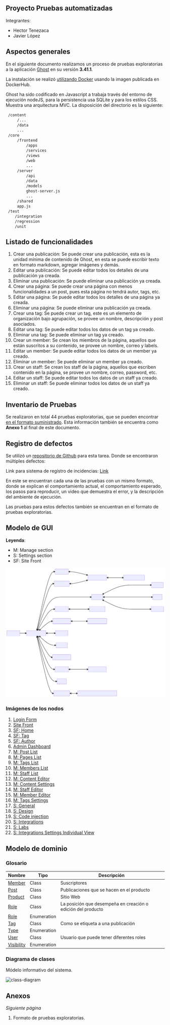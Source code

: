 ## Proyecto Pruebas automatizadas

Integrantes:
  - Hector Tenezaca
  - Javier López

## Aspectos generales

En el siguiente documento realizamos un proceso de pruebas exploratorias a la aplicación [Ghost](https://github.com/TryGhost/Ghost) en su versión **3.41.1**.

La instalación se realizó [utilizando Docker](https://github.com/muniter/TSDC_GHOST/blob/master/build/docker-compose.yaml) usando la imagen publicada en DockerHub.

Ghost ha sido codificado en Javascript a trabaja través del entorno de ejecución nodeJS, para la persistencia usa SQLite y para los estilos CSS. Muestra una arquitectura MVC. La disposición del directorio es la siguiente:

```
 /content
     /...
     /data
     ...
 /core
     /frontend
         /apps
         /services
         /views
         /web
         ...
     /server
         /api
         /data
         /models
         ghost-server.js
         ...
     /shared
     app.js
 /test
    /integration
    /regression
    /unit
```

## Listado de funcionalidades

1. Crear una publicación: Se puede crear una publicación, esta es la unidad mínima de contenido de Ghost, en esta se puede escribir texto en formato markdown, agregar imágenes y demás.
2. Editar una publicación: Se puede editar todos los detalles de una publicación ya creada.
3. Eliminar una publicación: Se puede eliminar una publicación ya creada.
4. Crear una página: Se puede crear una página con menos funcionalidades a un post, pues esta página no tendrá autor, tags, etc.
5. Editar una página: Se puede editar todos los detalles de una página ya creada.
6. Eliminar una página: Se puede eliminar una publicación ya creada.
7. Crear una tag: Se puede crear un tag, este es un elemento de organización bajo agrupación, se provee un nombre, descripción y post asociados.
8. Editar una tag: Se puede editar todos los datos de un tag ya creado.
9. Eliminar una tag: Se puede eliminar un tag ya creado.
10. Crear un member: Se crean los miembros de la página, aquellos que están suscritos a su contenido, se provee un nombre, correo y labels.
11. Editar un member: Se puede editar todos los datos de un member ya creado.
12. Eliminar un member: Se puede eliminar un member ya creado.
13. Crear un staff: Se crean los staff de la página, aquellos que escriben contenido en la página, se provee un nombre, correo, password, etc.
14. Editar un staff: Se puede editar todos los datos de un staff ya creado.
15. Eliminar un staff: Se puede eliminar todos los datos de un staff ya creado.

<div style="page-break-after: always"></div>

## Inventario de Pruebas

Se realizaron en total 44 pruebas exploratorias, que se pueden encontrar [en el formato suministrado](https://docs.google.com/spreadsheets/d/1PjMKYqfaZKyQ-eG3yl1oze4ZOU-kfDWR2E8D86GBfUk/edit?usp=sharing). Esta información también se encuentra como **Anexo 1** al final de este documento.

## Registro de defectos

Se utilizó un [repositorio de Github](https://github.com/muniter/TSDC_GHOST/issues) para esta tarea. Donde se encontraron múltiples defectos:

Link para sistema de registro de incidencias: [Link](https://github.com/muniter/TSDC_GHOST/issues)

En este se encuentran cada una de las pruebas con un mismo formato, donde se explican el comportamiento actual, el comportamiento esperado, los pasos para reproducir, un video que demuestra el error, y la descripción del ambiente de ejecución.

Las pruebas para estos defectos también se encuentran en el formato de pruebas exploratorias.

<div style="page-break-after: always"></div>

## Modelo de GUI

**Leyenda**:
  * M: Manage section
  * S: Settings section
  * SF: Site Front

![diagram](./assets/diagram.svg)

<div style="page-break-after: always"></div>

### Imágenes de los nodos

1. [Login Form](https://github.com/muniter/TSDC_GHOST/blob/master/assets/Login%20Form.png)
1. [Site Front](https://github.com/muniter/TSDC_GHOST/blob/master/assets/Site%20Front.png)
1. [SF: Home](https://github.com/muniter/TSDC_GHOST/blob/master/assets/SF%3A%20Home.png)
1. [SF: Tag](https://github.com/muniter/TSDC_GHOST/blob/master/assets/SF%3A%20Tag.png)
1. [SF: Author](https://github.com/muniter/TSDC_GHOST/blob/master/assets/SF%3A%20Author.png)
1. [Admin Dashboard](https://github.com/muniter/TSDC_GHOST/blob/master/assets/Admin%20Dashboard.png)
1. [M: Post List](https://github.com/muniter/TSDC_GHOST/blob/master/assets/M%3A%20Post%20List.png)
1. [M: Pages List](https://github.com/muniter/TSDC_GHOST/blob/master/assets/M%3A%20Pages%20List.png)
1. [M: Tags List](https://github.com/muniter/TSDC_GHOST/blob/master/assets/M%3A%20Tags%20List.png)
1. [M: Members List](https://github.com/muniter/TSDC_GHOST/blob/master/assets/M%3A%20Members%20List.png)
1. [M: Staff List](https://github.com/muniter/TSDC_GHOST/blob/master/assets/M%3A%20Staff%20List.png)
1. [M: Content Editor](https://github.com/muniter/TSDC_GHOST/blob/master/assets/M%3A%20Content%20Editor.png)
1. [M: Content Settings](https://github.com/muniter/TSDC_GHOST/blob/master/assets/M%3A%20Content%20Settings.png)
1. [M: Staff Editor](https://github.com/muniter/TSDC_GHOST/blob/master/assets/M%3A%20Staff%20Editor.png)
1. [M: Member Editor](https://github.com/muniter/TSDC_GHOST/blob/master/assets/M%3A%20Member%20Editor.png)
1. [M: Tags Settings](https://github.com/muniter/TSDC_GHOST/blob/master/assets/M%3A%20Tags%20Settings.png)
1. [S: General](https://github.com/muniter/TSDC_GHOST/blob/master/assets/S%3A%20General.png)
1. [S: Design](https://github.com/muniter/TSDC_GHOST/blob/master/assets/S%3A%20Design.png)
1. [S: Code injection](https://github.com/muniter/TSDC_GHOST/blob/master/assets/S%3A%20Code%20injection.png)
1. [S: Integrations](https://github.com/muniter/TSDC_GHOST/blob/master/assets/S%3A%20Integrations.png)
1. [S: Labs](https://github.com/muniter/TSDC_GHOST/blob/master/assets/S%3A%20Labs.png)
1. [S: Integrations Settings Individual View](https://github.com/muniter/TSDC_GHOST/blob/master/assets/S%3A%20Integrations%20Settings%20Individual%20View.png)

<div style="page-break-after: always"></div>

## Modelo de dominio

### Glosario

| Nombre                                                                                                           | Tipo        | Descripción                                                  |
| ---------------------------------------------------------------------------------------------------------------- | ----------- | ------------------------------------------------------------ |
| [Member](https://app.genmymodel.com/api/dictionary/projects/_w-AGELHSEeyVi7WGkDHboQ/_ycdxYJQAEDqrStFtVYmCyw)     | Class       | Suscriptores                                                 |
| [Post](https://app.genmymodel.com/api/dictionary/projects/_w-AGELHSEeyVi7WGkDHboQ/_ycYR0JQAEDqrStFtVYmCyw)       | Class       | Publicaciones que se hacen en el producto                    |
| [Product](https://app.genmymodel.com/api/dictionary/projects/_w-AGELHSEeyVi7WGkDHboQ/_yce_gZQAEDqrStFtVYmCyw)    | Class       | Sitio Web                                                    |
| [Role](https://app.genmymodel.com/api/dictionary/projects/_w-AGELHSEeyVi7WGkDHboQ/_ycOg0JQAEDqrStFtVYmCyw)       | Class       | La posición que desempeña en creación o edición del producto |
| [Role](https://app.genmymodel.com/api/dictionary/projects/_w-AGELHSEeyVi7WGkDHboQ/_ycSLMJQAEDqrStFtVYmCyw)       | Enumeration |                                                              |
| [Tag](https://app.genmymodel.com/api/dictionary/projects/_w-AGELHSEeyVi7WGkDHboQ/_ycbVIJQAEDqrStFtVYmCyw)        | Class       | Como se etiqueta a una publicación                           |
| [Type](https://app.genmymodel.com/api/dictionary/projects/_w-AGELHSEeyVi7WGkDHboQ/_yccjQpQAEDqrStFtVYmCyw)       | Enumeration |                                                              |
| [User](https://app.genmymodel.com/api/dictionary/projects/_w-AGELHSEeyVi7WGkDHboQ/_ycUncZQAEDqrStFtVYmCyw)       | Class       | Usuario que puede tener diferentes roles                     |
| [Visibility](https://app.genmymodel.com/api/dictionary/projects/_w-AGELHSEeyVi7WGkDHboQ/_ycUAYZQAEDqrStFtVYmCyw) | Enumeration |

<div style="page-break-after: always"></div>

### Diagrama de clases

Módelo informativo del sistema.

![class-diagram](https://user-images.githubusercontent.com/98656582/161302247-a96ff079-8aca-4526-b1f5-3b4680b5ac61.svg)

<div style="page-break-after: always"></div>

## Anexos

*Siguiente página*

1. Formato de pruebas exploratorias.
